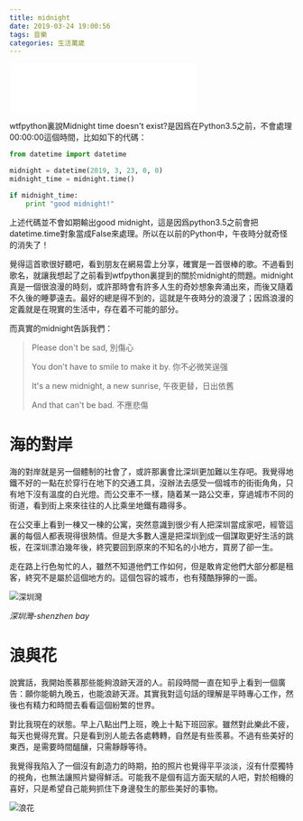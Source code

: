```yaml
---
title: midnight
date: 2019-03-24 19:00:56
tags: 音樂
categories: 生活萬歲
---
```


<iframe frameborder="no" border="0" marginwidth="0" marginheight="0" width=330 height=86 src="//music.163.com/outchain/player?type=2&id=28193020&auto=1&height=66"></iframe>

wtfpython裏說Midnight time doesn't exist?是因爲在Python3.5之前，不會處理00:00:00這個時間，比如如下的代碼：

```python
from datetime import datetime

midnight = datetime(2019, 3, 23, 0, 0)
midnight_time = midnight.time()

if midnight_time:
    print "good midnight!"
```

上述代碼並不會如期輸出good midnight，這是因爲python3.5之前會把datetime.time對象當成False來處理。所以在以前的Python中，午夜時分就奇怪的消失了！

覺得這首歌很好聽吧，看到朋友在網易雲上分享，確實是一首很棒的歌。不過看到歌名，就讓我想起了之前看到wtfpython裏提到的關於midnight的問題。midnight真是一個很浪漫的時刻，或許那時會有許多人生的奇妙想象奔涌出來，而後又隨着不久後的睡夢遠去。最好的總是得不到的，這就是午夜時分的浪漫了；因爲浪漫的定義就是在現實的生活中，存在着不可能的部分。

而真實的midnight告訴我們：

> Please don't be sad,  別傷心
>
> You don't have to smile to make it by. 你不必微笑逞强
>
> It's a new midnight, a new sunrise, 午夜更替，日出依舊
>
> And that can't be bad. 不應悲傷

# 海的對岸

海的對岸就是另一個體制的社會了，或許那裏會比深圳更加難以生存吧。我覺得地鐵不好的一點在於穿行在地下的交通工具，沒辦法去感受一個城市的街街角角，只有地下沒有溫度的白光燈。而公交車不一樣，隨着某一路公交車，穿過城市不同的街道，看到街上來來往往的人比乘坐地鐵有趣得多。

在公交車上看到一棟又一棟的公寓，突然意識到很少有人把深圳當成家吧，經管這裏的每個人都表現得很熱情。但是大多數人還是把深圳到成一個謀取更好生活的跳板，在深圳漂泊幾年後，終究要回到原來的不知名的小地方，買房了卻一生。

走在路上行色匆忙的人，雖然不知道他們工作如何，但是敢肯定他們大部分都是租客，終究不是屬於這個地方的。這個包容的城市，也有殘酷猙獰的一面。

![深圳灣](https://blog-1253210260.cos.ap-guangzhou.myqcloud.com/photo/shenzhen_bay.jpg)

*深圳灣-shenzhen bay*

# 浪與花

說實話，我開始羨慕那些能夠浪跡天涯的人。前段時間一直在知乎上看到一個廣告：願你能朝九晚五，也能浪跡天涯。其實我對這句話的理解是平時專心工作，然後也有精力和時間去看看這個紛繁的世界。

對比我現在的狀態。早上八點出門上班，晚上十點下班回家。雖然對此樂此不疲，每天也覺得充實。只是看到別人能去各處轉轉，自然是有些羨慕。不過有些美好的東西，是需要時間醞釀，只需靜靜等待。

我覺得我陷入了一個沒有創造力的時期，拍的照片也覺得平平淡淡，沒有什麼獨特的視角，也無法讓照片變得鮮活。可能我不是個有這方面天賦的人吧，對於相機的喜好，只是希望自己能夠抓住下身邊發生的那些美好的事物。 

![浪花](https://blog-1253210260.cos.ap-guangzhou.myqcloud.com/photo/szbay_lang_hua.jpg)                                                                                                                                                                                                         

